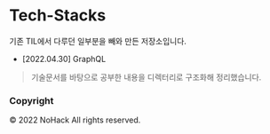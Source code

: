 # Tech-Stacks

기존 TIL에서 다루던 일부분을 빼와 만든 저장소입니다.

- [2022.04.30] GraphQL

> 기술문서를 바탕으로 공부한 내용을 디렉터리로 구조화해 정리했습니다.

### Copyright

&copy; 2022 NoHack All rights reserved.
